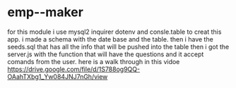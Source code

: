 # emp--maker
for this module i use mysql2 inquirer dotenv and consle.table to creat this app. i made a schema with the date base and the table. then i have the seeds.sql that has all the info that will be pushed into the table then i got the server.js  with the function that will have the questions and it accept comands from the user. here is a walk through in this vidoe  
https://drive.google.com/file/d/1S788og9QQ-OAahTXbg1_Yw084JNJ7nGh/view